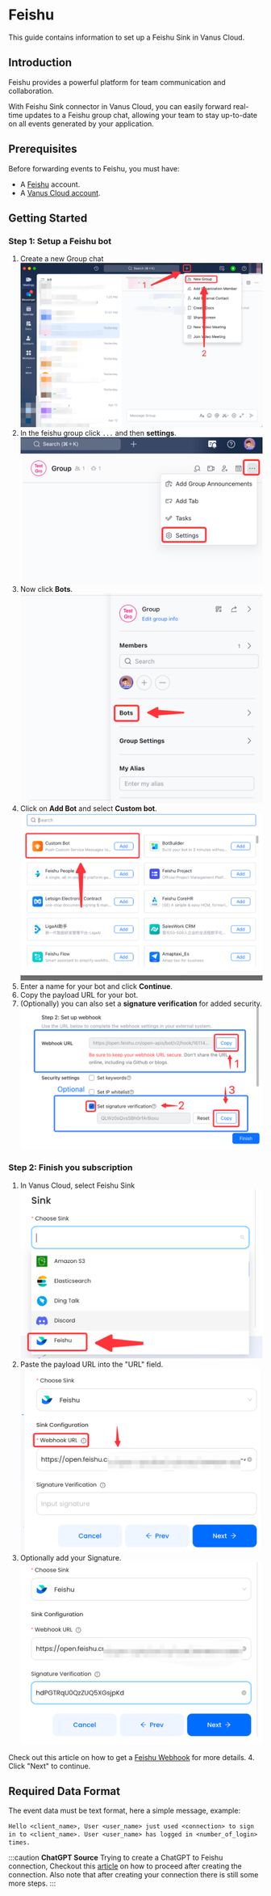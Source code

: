 # Feishu

This guide contains information to set up a Feishu Sink in Vanus Cloud.

## Introduction

Feishu provides a powerful platform for team communication and collaboration.

With Feishu Sink connector in Vanus Cloud, you can easily forward real-time updates to a Feishu group chat, allowing your team to stay up-to-date on all events generated by your application.

## Prerequisites

Before forwarding events to Feishu, you must have:

- A [Feishu](https://www.feishu.cn) account.
- A [Vanus Cloud account](https://cloud.vanus.ai).

## Getting Started

### Step 1: Setup a Feishu bot
1. Create a new Group chat
![img_1.png](images/img_1.png)
2. In the feishu group click `...` and then **settings**.
![img.png](images/feishu-settings.png)
3. Now click **Bots**.
   ![img_1.png](images/feishu-bot.png)
4. Click on **Add Bot** and select **Custom bot**.
   ![img_3.png](images/feishu-add-custom-bot.png)
5. Enter a name for your bot and click **Continue**.
6. Copy the payload URL for your bot.
7. (Optionally) you can also set a **signature verification** for added security.
   ![img.png](images/feishu-signature.png)

### Step 2: Finish you subscription

1. In Vanus Cloud, select Feishu Sink
![img.png](images/img.png)
2. Paste the payload URL into the "URL" field.
![img_2.png](images/img_2.png)
3. Optionally add your Signature.
![img_3.png](images/img_3.png)

Check out this article on how to get a [Feishu Webhook](https://www.vanus.ai/blog/retrieve-feishu-webhook-url/) for more details.
4. Click "Next" to continue.


## Required Data Format
The event data must be text format, here a simple message, example:

```text
Hello <client_name>, User <user_name> just used <connection> to sign in to <client_name>. User <user_name> has logged in <number_of_login> times.
```

:::caution
**ChatGPT Source**
Trying to create a ChatGPT to Feishu connection, Checkout this [article](https://xjxt2gkbqf.feishu.cn/wiki/wikcnQpoi1rqoo4jI7q7j4iMYob) on how to proceed after creating the connection.
Also note that after creating your connection there is still some more steps.
:::



